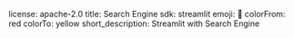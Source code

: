 license: apache-2.0
title: Search Engine
sdk: streamlit
emoji: 🚀
colorFrom: red
colorTo: yellow
short_description: Streamlit with Search Engine
